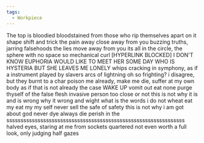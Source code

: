 ```yaml
---
tags:
  - Workpiece
---
```

The top is bloodied
bloodstained from those who rip themselves apart 
on it
shape shift and trick the pain away
close away from you
buzzing truths, jarring falsehoods
the lies move away from you
its all in the circle, the sphere with no space 
so mechanical curl
[HYPERLINK BLOCKED]
I DON'T KNOW EUPHORIA
WOULD LIKE TO MEET HER SOME DAY
WHO IS HYSTERIA
BUT SHE LEAVES ME LONELY
whips cracking in symphony, 
as if a instrument played by slavers
arcs of lightning
oh so frighting? 
i disagree, but they burnt to a char
poison me already, make me die, suffer at my own body
as if that is not already the case
WAKE UP
vomit out 
eat none
purge thyself of the false flesh 
invasive person too close or not
this is not why it is and is wrong why it wrong and wight what is the words i do not wheat 
eat my eat my my self 
never sell the safe of safety this is not why i am got about god
never dye always die 
perish in the sssssssssssssssssssssssssssssssssssssssssssssssssssssssssssssss
halved eyes, staring at me from sockets quartered
not even worth a full look, only judging half gazes